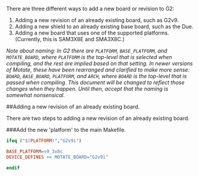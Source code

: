 There are three different ways to add a new board or revision to G2:

1. Adding a new revision of an already existing board, such as G2v9.
1. Adding a new shield to an already existing base board, such as the Due.
1. Adding a new board that uses one of the supported platforms. (Currently, this is SAM3X8E and SMA3X8C.)

_Note about naming: In G2 there are `PLATFORM`, `BASE_PLATFORM`, and `MOTATE_BOARD`,  where `PLATFORM` is the top-level that is selected when compiling, and the rest are implied based on that setting. In newer versions of Motate, these have been rearranged and clarified to make more sense: `BOARD`, `BASE_BOARD`, `PLATFORM`, and `ARCH`, where `BOARD` is the top-level that is passed when compiling. This document will be changed to reflect those changes when they happen. Until then, accept that the naming is somewhat nonsensical._

##Adding a new revision of an already existing board.

There are two steps to adding a new revision of an already existing board.

###Add the new 'platform' to the main Makefile.

```makefile
ifeq ("$(PLATFORM)","G2v9i")

BASE_PLATFORM=v9_3x8c
DEVICE_DEFINES += MOTATE_BOARD="G2v9i"

endif
```